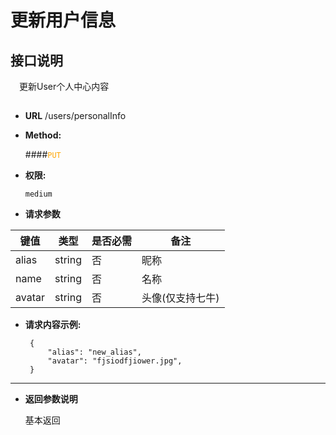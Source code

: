 # 更新用户信息

## 接口说明

　更新User个人中心内容

## 


* **URL**
        /users/personalInfo
        

* **Method:**
  
  ####<font color=orange>`PUT`</font>

* **权限:**

  `medium`

*  **请求参数**

**键值** | **类型** | **是否必需** | **备注**
---------|----------|--------------|---------
alias|string|否|昵称
name|string|否|名称
avatar|string|否|头像(仅支持七牛)

*  **请求内容示例:**


        { 
            "alias": "new_alias",
            "avatar": "fjsiodfjiower.jpg",
        }
--- 
*  **返回参数说明**

    基本返回
